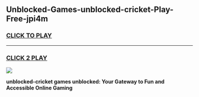 
## Unblocked-Games-unblocked-cricket-Play-Free-jpi4m
<h3>
<a href="https://premium76.site?title=unblocked-cricket&ref=18A1">CLICK TO PLAY</a></h3>
<hr>

<h3>
<a href="https://premium76.site?title=unblocked-cricket&ref=18A1">CLICK 2 PLAY</a>
  
</h3>

<a href="https://premium76.site?title=unblocked-cricket&ref=18A1"><img src="https://clearcache.store/games.png"></a>


**unblocked-cricket games unblocked: Your Gateway to Fun and Accessible Online Gaming**
